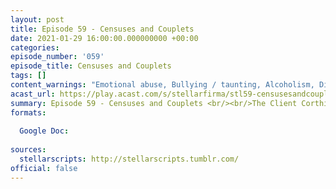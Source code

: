 ```yaml
---
layout: post
title: Episode 59 - Censuses and Couplets
date: 2021-01-29 16:00:00.000000000 +00:00
categories: 
episode_number: '059'
episode_title: Censuses and Couplets
tags: []
content_warnings: "Emotional abuse, Bullying / taunting, Alcoholism, Discussions of: arson & burns, Mentions of: childhood trauma, death & mass mortality, explosions, suggested animal death, self-harm & needles, self-recrimination"
acast_url: https://play.acast.com/s/stellarfirma/stl59-censusesandcouplets
summary: Episode 59 - Censuses and Couplets <br/><br/>The Client Corthinos the Perplexed of the Placaters of Planetary Puzzles is requesting assistance due to the increasingly puzzling planets created by Stellar Firma Ltd. making it impossible to placate their deeply confused owners. <br/><br/>Management Consultants’ advice: deploy the Puzzlemaster, bake the active yeast, eat the chard, designatory japes, bring the knowledge bus pass, PUZZLEDOG!, pack your jorts, embarrass your way to success, hide things in hair, eat the pretzel of death.
formats:
  
  Google Doc: 
  
sources:
  stellarscripts: http://stellarscripts.tumblr.com/
official: false
---
```


